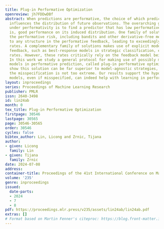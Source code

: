 ```yaml
---
title: Plug-in Performative Optimization
openreview: jh7FDDwDBf
abstract: When predictions are performative, the choice of which predictor to deploy
  influences the distribution of future observations. The overarching goal in learning
  under performativity is to find a predictor that has low performative risk, that
  is, good performance on its induced distribution. One family of solutions for optimizing
  the performative risk, including bandits and other derivative-free methods, is agnostic
  to any structure in the performative feedback, leading to exceedingly slow convergence
  rates. A complementary family of solutions makes use of explicit models for the
  feedback, such as best-response models in strategic classification, enabling faster
  rates. However, these rates critically rely on the feedback model being correct.
  In this work we study a general protocol for making use of possibly misspecified
  models in performative prediction, called plug-in performative optimization. We
  show this solution can be far superior to model-agnostic strategies, as long as
  the misspecification is not too extreme. Our results support the hypothesis that
  models, even if misspecified, can indeed help with learning in performative settings.
layout: inproceedings
series: Proceedings of Machine Learning Research
publisher: PMLR
issn: 2640-3498
id: lin24ab
month: 0
tex_title: Plug-in Performative Optimization
firstpage: 30546
lastpage: 30565
page: 30546-30565
order: 30546
cycles: false
bibtex_author: Lin, Licong and Zrnic, Tijana
author:
- given: Licong
  family: Lin
- given: Tijana
  family: Zrnic
date: 2024-07-08
address:
container-title: Proceedings of the 41st International Conference on Machine Learning
volume: '235'
genre: inproceedings
issued:
  date-parts:
  - 2024
  - 7
  - 8
pdf: https://proceedings.mlr.press/v235/assets/lin24ab/lin24ab.pdf
extras: []
# Format based on Martin Fenner's citeproc: https://blog.front-matter.io/posts/citeproc-yaml-for-bibliographies/
---
```

